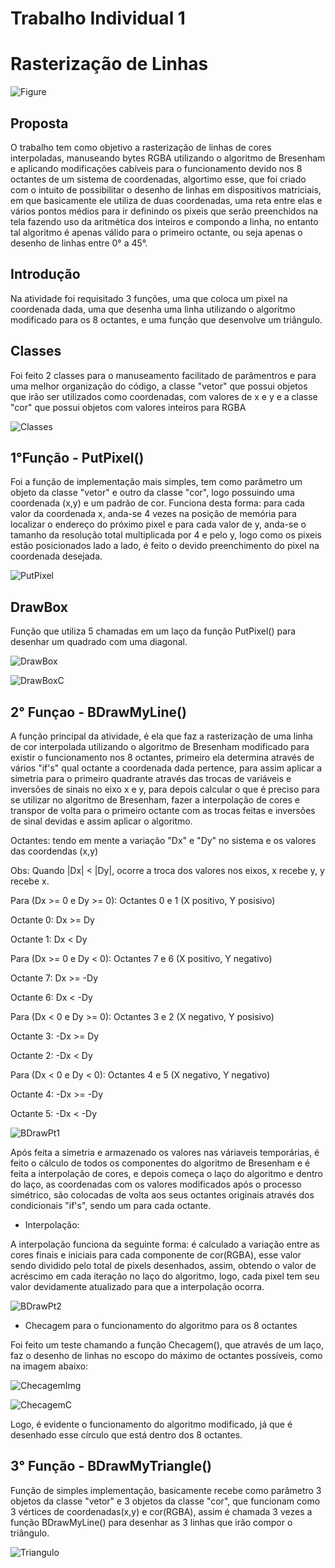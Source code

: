 # Trabalho Individual 1

# Rasterização de Linhas
![Figure](/TrabalhoIndv1/images/figure.png)

## Proposta
O trabalho tem como objetivo a rasterização de linhas de cores interpoladas, manuseando bytes RGBA utilizando o algoritmo de Bresenham e aplicando modificações cabíveis para o funcionamento devido nos 8 octantes de um sistema de coordenadas, algortimo esse, que foi criado com o intuito de possibilitar o desenho de linhas em dispositivos matriciais, em que basicamente ele utiliza de duas coordenadas, uma reta entre elas e vários pontos médios para ir definindo os pixeis que serão preenchidos na tela fazendo uso da aritmética dos inteiros e compondo a linha, no entanto tal algoritmo é apenas válido para o primeiro octante, ou seja apenas o desenho de linhas entre 0° a 45°.

## Introdução
Na atividade foi requisitado 3 funções, uma que coloca um pixel na coordenada dada, uma que desenha uma linha utilizando o algoritmo modificado para os 8 octantes, e uma função que desenvolve um triângulo.

## Classes
Foi feito 2 classes para o manuseamento facilitado de parâmentros e para uma melhor organização do código, a classe "vetor" que possui objetos que irão ser utilizados como coordenadas, com valores de x e y e a classe "cor" que possui objetos com valores inteiros para RGBA

![Classes](/TrabalhoIndv1/images/classes.png)

## 1°Função - PutPixel()
Foi a função de implementação mais simples, tem como parâmetro um objeto da classe "vetor" e outro da classe "cor", logo possuindo uma coordenada (x,y) e um padrão de cor.
Funciona desta forma: para cada valor da coordenada x, anda-se 4 vezes na posição de memória para localizar o endereço do próximo pixel e para cada valor de y, anda-se o tamanho da resolução total multiplicada por 4 e pelo y, logo como os pixeis estão posicionados lado a lado, é feito o devido preenchimento do pixel na coordenada desejada.

![PutPixel](/TrabalhoIndv1/images/putpixel.png)

## DrawBox
Função que utiliza 5 chamadas em um laço da função PutPixel() para desenhar um quadrado com uma diagonal.

![DrawBox](/TrabalhoIndv1/images/drawbox.png)

![DrawBoxC](/TrabalhoIndv1/images/drawboxc.png)

## 2° Funçao - BDrawMyLine()
A função principal da atividade, é ela que faz a rasterização de uma linha de cor interpolada utilizando o algoritmo de Bresenham modificado para existir o funcionamento nos 8 octantes, primeiro ela determina através de vários "if's" qual octante a coordenada dada pertence, para assim aplicar a simetria para o primeiro quadrante através das trocas de variáveis e inversões de sinais no eixo x e y, para depois calcular o que é preciso para se utilizar no algoritmo de Bresenham, fazer a interpolação de cores e transpor de volta para o primeiro octante com as trocas feitas e inversões de sinal devidas e assim aplicar o algoritmo.

Octantes: tendo em mente a variação "Dx" e "Dy" no sistema e os valores das coordendas (x,y) 

Obs: Quando |Dx| < |Dy|, ocorre a troca dos valores nos eixos, x recebe y, y recebe x.

Para (Dx >= 0 e Dy >= 0): Octantes 0 e 1 (X positivo, Y posisivo)

Octante 0: Dx >= Dy

Octante 1: Dx < Dy

Para (Dx >= 0 e Dy < 0): Octantes 7 e 6 (X positivo, Y negativo)

Octante 7: Dx >= -Dy

Octante 6: Dx < -Dy

Para (Dx < 0 e Dy >= 0): Octantes 3 e 2 (X negativo, Y posisivo)

Octante 3: -Dx >= Dy

Octante 2: -Dx < Dy

Para (Dx < 0 e Dy < 0): Octantes 4 e 5 (X negativo, Y negativo)

Octante 4: -Dx >= -Dy

Octante 5: -Dx < -Dy

![BDrawPt1](/TrabalhoIndv1/images/bdrawmylinept1.png)

Após feita a simetria e armazenado os valores nas váriaveis temporárias, é feito o cálculo de todos os componentes do algoritmo de Bresenham e é feita a interpolação de cores, e depois começa o laço do algoritmo e dentro do laço, as coordenadas com os valores modificados após o processo simétrico, são colocadas de volta aos seus octantes originais através dos condicionais "if's", sendo um para cada octante.

- Interpolação:

A interpolação funciona da seguinte forma: é calculado a variação entre as cores finais e iniciais para cada componente de cor(RGBA), esse valor sendo dividido pelo total de pixels desenhados, assim, obtendo o valor de acréscimo em cada iteração no laço do algoritmo, logo, cada pixel tem seu valor devidamente atualizado para que a interpolação ocorra.

![BDrawPt2](/TrabalhoIndv1/images/bdrawmylinept2.png)

- Checagem para o funcionamento do algoritmo para os 8 octantes

Foi feito um teste chamando a função Checagem(), que através de um laço, faz o desenho de linhas no escopo do máximo de octantes possíveis, como na imagem abaixo:

![ChecagemImg](/TrabalhoIndv1/images/checagemIMG.png)

![ChecagemC](/TrabalhoIndv1/images/checagem.png)

Logo, é evidente o funcionamento do algoritmo modificado, já que é desenhado esse círculo que está dentro dos 8 octantes.

## 3° Função - BDrawMyTriangle()
Função de simples implementação, basicamente recebe como parâmetro 3 objetos da classe "vetor" e 3 objetos da classe "cor", que funcionam como 3 vértices de coordenadas(x,y) e cor(RGBA), assim é chamada 3 vezes a função BDrawMyLine() para desenhar as 3 linhas que irão compor o triângulo.

![Triangulo](/TrabalhoIndv1/images/bdrawmytriangle.png)
